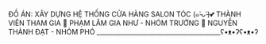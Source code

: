 ĐỒ ÁN: XÂY DỰNG HỆ THỐNG CỬA HÀNG SALON TÓC (๑˃̵ᴗ˂̵)💕
THÀNH VIÊN THAM GIA 
🐠 PHẠM LÂM GIA NHƯ - NHÓM TRƯỞNG 
🐠 NGUYỄN THÀNH ĐẠT - NHÓM PHÓ
_______________________________________ʕ•ᴥ•ʔʕ•ᴥ•ʔ
